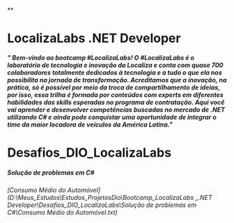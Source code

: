 ﻿ **

# LocalizaLabs .NET Developer

***" Bem-vindo ao bootcamp #LocalizaLabs! O #LocalizaLabs é o laboratório de tecnologia e inovação da Localiza e conta com quase 700 colaboradores totalmente dedicados à tecnologia e a tudo o que ela nos possibilita na jornada de transformação. Acreditamos que a inovação, na prática, só é possível por meio da troca de compartilhamento de ideias, por isso, essa trilha é formada por conteúdos com experts em diferentes habilidades das skills esperadas no programa de contratação. Aqui você vai aprender e desenvolver competências buscadas no mercado de .NET utilizando C# e ainda pode conquistar uma oportunidade de integrar o time da maior locadora de veículos da América Latina."***

# **Desafios_DIO_LocalizaLabs**

##### Solução de problemas em C# 

###### [Consumo Médio do Automóvel](D:\Meus_Estudos\Estudos_ProjetosDio\Bootcamp_LocalizaLabs _.NET Developer\Desafios_DIO_LocalizaLabs\Solução de problemas em C#\Consumo Médio do Automóvel.txt)





